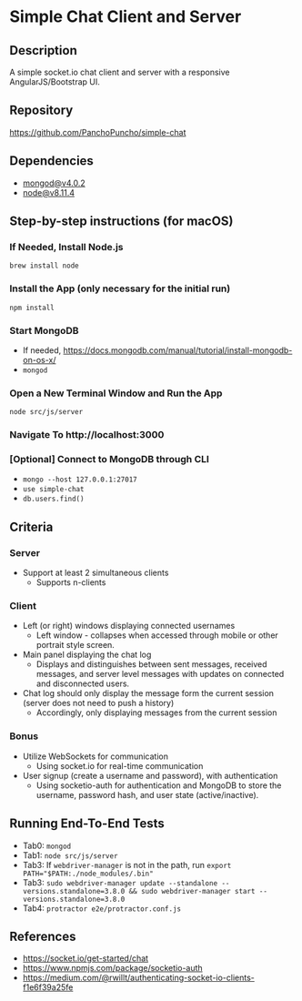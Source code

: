 
# Simple Chat Client and Server

## Description

A simple socket.io chat client and server with a responsive AngularJS/Bootstrap UI.

## Repository

https://github.com/PanchoPuncho/simple-chat

## Dependencies

- mongod@v4.0.2
- node@v8.11.4

## Step-by-step instructions (for macOS)

### If Needed, Install Node.js

`brew install node`

### Install the App (only necessary for the initial run)

`npm install`

### Start MongoDB

- If needed, https://docs.mongodb.com/manual/tutorial/install-mongodb-on-os-x/
- `mongod`

### Open a New Terminal Window and Run the App

`node src/js/server`

### Navigate To http://localhost:3000

### [Optional] Connect to MongoDB through CLI

- `mongo --host 127.0.0.1:27017`
- `use simple-chat`
- `db.users.find()`

## Criteria

### Server

- Support at least 2 simultaneous clients
  - Supports n-clients

### Client

- Left (or right) windows displaying connected usernames
  - Left window - collapses when accessed through mobile or other portrait style screen.
- Main panel displaying the chat log
  - Displays and distinguishes between sent messages, received messages, and server level messages with updates on connected and disconnected users.
- Chat log should only display the message form the current session (server does not need to push a history)
  - Accordingly, only displaying messages from the current session

### Bonus

- Utilize WebSockets for communication
  - Using socket.io for real-time communication
- User signup (create a username and password), with authentication
  - Using socketio-auth for authentication and MongoDB to store the username, password hash, and user state (active/inactive).

## Running End-To-End Tests

- Tab0: `mongod`
- Tab1: `node src/js/server`
- Tab3: If `webdriver-manager` is not in the path, run `export PATH="$PATH:./node_modules/.bin"`
- Tab3: `sudo webdriver-manager update --standalone --versions.standalone=3.8.0 && sudo webdriver-manager start --versions.standalone=3.8.0`
- Tab4: `protractor e2e/protractor.conf.js`

## References

- https://socket.io/get-started/chat
- https://www.npmjs.com/package/socketio-auth
- https://medium.com/@rwillt/authenticating-socket-io-clients-f1e6f39a25fe
